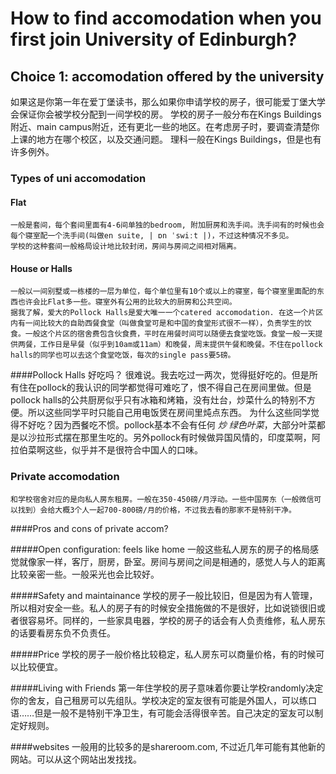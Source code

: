 # How to find accomodation when you first join University of Edinburgh?

## Choice 1: accomodation offered by the university
如果这是你第一年在爱丁堡读书，那么如果你申请学校的房子，很可能爱丁堡大学会保证你会被学校分配到一间学校的房。
学校的房子一般分布在Kings Buildings附近、main campus附近，还有更北一些的地区。在考虑房子时，要调查清楚你上课的地方在哪个校区，以及交通问题。
理科一般在Kings Buildings，但是也有许多例外。

### Types of uni accomodation
#### Flat
	一般是套间，每个套间里面有4-6间单独的bedroom, 附加厨房和洗手间。洗手间有的时候也会每个寝室配一个洗手间(叫做en suite, | ɒn ˈswiːt |)，不过这种情况不多见。
	学校的这种套间一般格局设计地比较封闭，房间与房间之间相对隔离。

#### House or Halls
	一般以一间别墅或一栋楼的一层为单位，每个单位里有10个或以上的寝室，每个寝室里面配的东西也许会比Flat多一些。寝室外有公用的比较大的厨房和公共空间。
	据我了解，爱大的Pollock Halls是爱大唯一一个catered accomodation. 在这一个片区内有一间比较大的自助西餐食堂（叫做食堂可是和中国的食堂形式很不一样），负责学生的饮食。一般这个片区的宿舍费包含伙食费，平时在用餐时间可以随便去食堂吃饭。食堂一般一天提供两餐，工作日是早餐（似乎到10am或11am）和晚餐，周末提供午餐和晚餐。不住在pollock halls的同学也可以去这个食堂吃饭，每次的single pass要5磅。

####Pollock Halls  好吃吗？
	很难说。我去吃过一两次，觉得挺好吃的。但是所有住在pollock的我认识的同学都觉得可难吃了，恨不得自己在房间里做。但是pollock halls的公共厨房似乎只有冰箱和烤箱，没有灶台，炒菜什么的特别不方便。所以这些同学平时只能自己用电饭煲在房间里炖点东西。
	为什么这些同学觉得不好吃？因为西餐吃不惯。pollock基本不会有任何 *炒 绿色叶菜*，大部分叶菜都是以沙拉形式摆在那里生吃的。另外pollock有时候做异国风情的，印度菜啊，阿拉伯菜啊这些，似乎并不是很符合中国人的口味。

### Private accomodation
	和学校宿舍对应的是向私人房东租房。一般在350-450磅/月浮动。一些中国房东（一般微信可以找到）会给大概3个人一起700-800磅/月的价格，不过我去看的那家不是特别干净。

####Pros and cons of private accom?

#####Open configuration: feels like home
	一般这些私人房东的房子的格局感觉就像家一样，客厅，厨房，卧室。房间与房间之间是相通的，感觉人与人的距离比较亲密一些。一般采光也会比较好。

#####Safety and maintainance
	学校的房子一般比较旧，但是因为有人管理，所以相对安全一些。私人的房子有的时候安全措施做的不是很好，比如说锁很旧或者很容易坏。同样的，一些家具电器，学校的房子的话会有人负责维修，私人房东的话要看房东负不负责任。

#####Price
	学校的房子一般价格比较稳定，私人房东可以商量价格，有的时候可以比较便宜。

#####Living with Friends
	第一年住学校的房子意味着你要让学校randomly决定你的舍友，自己租房可以先组队。学校决定的室友很有可能是外国人，可以练口语……但是一般不是特别干净卫生，有可能会活得很辛苦。自己决定的室友可以制定好规则。

####websites
	一般用的比较多的是shareroom.com, 不过近几年可能有其他新的网站。可以从这个网站出发找找。




